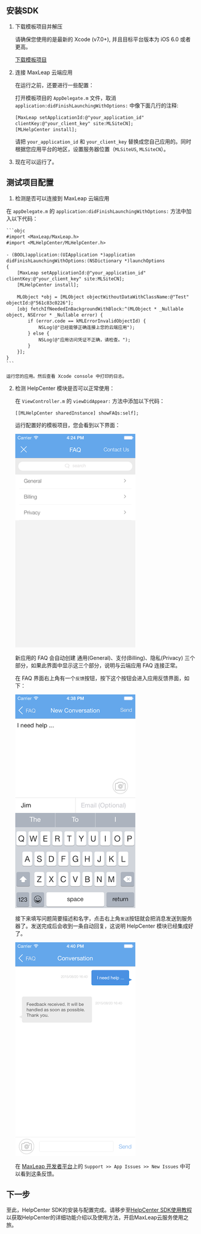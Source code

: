
##	安装SDK

1. 下载模板项目并解压

	请确保您使用的是最新的 Xcode (v7.0+), 并且目标平台版本为 iOS 6.0 或者更高。

	<a class="download-sdk" href="https://github.com/MaxLeap/Demo-Support-iOS" target="_blank">下载模板项目</a>

2. 连接 MaxLeap 云端应用

	在运行之前，还要进行一些配置：

	打开模板项目的 `AppDelegate.m` 文件，取消 `application:didFinishLaunchingWithOptions:` 中像下面几行的注释:

	```objc
	[MaxLeap setApplicationId:@"your_application_id" clientKey:@"your_client_key" site:MLSiteCN];
	[MLHelpCenter install];
	```

	请把 `your_application_id` 和 `your_client_key` 替换成您自己应用的。同时根据您应用平台的地区，设置服务器位置（`MLSiteUS`, `MLSiteCN`）。
    
3. 现在可以运行了。
    
    
## 测试项目配置

1. 检测是否可以连接到 MaxLeap 云端应用

在 `appDelegate.m` 的 `application:didFinishLaunchingWithOptions:` 方法中加入以下代码：


	```objc
	#import <MaxLeap/MaxLeap.h>
	#import <MLHelpCenter/MLHelpCenter.h>
	
	- (BOOL)application:(UIApplication *)application 	didFinishLaunchingWithOptions:(NSDictionary *)launchOptions
	{
		[MaxLeap setApplicationId:@"your_application_id" 	clientKey:@"your_client_key" site:MLSiteCN];
		[MLHelpCenter install];

		MLObject *obj = [MLObject objectWithoutDataWithClassName:@"Test" objectId:@"561c83c0226"];
    	[obj fetchIfNeededInBackgroundWithBlock:^(MLObject * _Nullable object, NSError * _Nullable error) {
    		if (error.code == kMLErrorInvalidObjectId) {
        		NSLog(@"已经能够正确连接上您的云端应用");
    		} else {
        		NSLog(@"应用访问凭证不正确，请检查。");
    		}
		}];
	}
	```

	运行您的应用。然后查看 Xcode console 中打印的日志。

2. 检测 HelpCenter 模块是否可以正常使用：
	
	在 `ViewController.m` 的 `viewDidAppear:` 方法中添加以下代码：

	```
	[[MLHelpCenter sharedInstance] showFAQs:self];
	```

	运行配置好的模板项目，您会看到以下界面：

	![ios_faq_view](../../../images/ios_faq_view.png)

	新应用的 FAQ 会自动创建 通用(General)、支付(Billing)、隐私(Privacy) 三个部分，如果此界面中显示这三个部分，说明与云端应用 FAQ 连接正常。

	在 FAQ 界面右上角有一个`反馈`按钮，按下这个按钮会进入应用反馈界面，如下：

	![ios_new_conversation_view](../../../images/ios_new_conversation_view.png)

	接下来填写问题简要描述和名字，点击右上角`发送`按钮就会把消息发送到服务器了。发送完成后会收到一条自动回复，这说明 HelpCenter 模块已经集成好了。

	![ios_issue_message_view](../../../images/ios_issue_message_view.png)

	在 [MaxLeap 开发者平台](https://maxleap.cn)上的 `Support >> App Issues >> New Issues` 中可以看到这条反馈。

## 下一步

至此，HelpCenter SDK的安装与配置完成。请移步至[HelpCenter SDK使用教程](ML_DOCS_GUIDE_LINK_PLACEHOLDER_IOS#SUPPORT_ZH)以获取HelpCenter的详细功能介绍以及使用方法，开启MaxLeap云服务使用之旅。